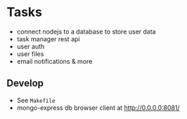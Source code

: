 # Tasks
- connect nodejs to a database to store user data
- task manager rest api
- user auth
- user files
- email notifications & more

## Develop
- See `Makefile`
- mongo-express db browser client at http://0.0.0.0:8081/
